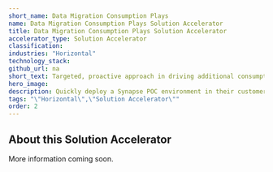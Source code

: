 ```yaml
---
short_name: Data Migration Consumption Plays
name: Data Migration Consumption Plays Solution Accelerator
title: Data Migration Consumption Plays Solution Accelerator
accelerator_type: Solution Accelerator
classification: 
industries: "Horizontal"
technology_stack: 
github_url: na
short_text: Targeted, proactive approach in driving additional consumption.
hero_image: 
description: Quickly deploy a Synapse POC environment in their customer tenant that comes pre-populated. Provide quick demonstration of the capabilities of the service in a cost-effective way through a targeted, proactive approach in driving additional consumption.
tags: "\"Horizontal\",\"Solution Accelerator\""
order: 2
---
```

## About this Solution Accelerator

More information coming soon.
